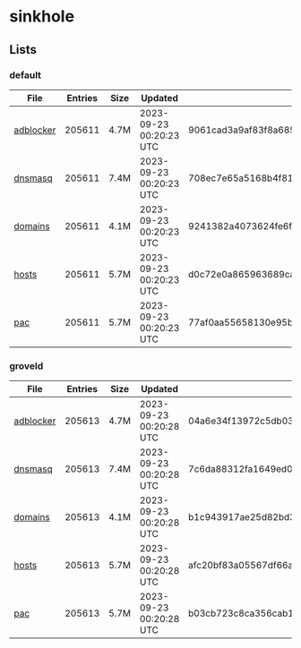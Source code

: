 # sinkhole

## Lists

### default

|File|Entries|Size|Updated|Hash|
|-|-|-|-|-|
|[adblocker](https://raw.githubusercontent.com/groveld/sinkhole/lists/default/adblocker.txt)|205611|4.7M|2023-09-23 00:20:23 UTC|9061cad3a9af83f8a685b3be5bd4d19375e9b70e7e92be563f260a03da6aee94|
|[dnsmasq](https://raw.githubusercontent.com/groveld/sinkhole/lists/default/dnsmasq.txt)|205611|7.4M|2023-09-23 00:20:23 UTC|708ec7e65a5168b4f818a8a32d203c6c15a2383c5ece3adf1db20843d47b6ebd|
|[domains](https://raw.githubusercontent.com/groveld/sinkhole/lists/default/domains.txt)|205611|4.1M|2023-09-23 00:20:23 UTC|9241382a4073624fe6fa9520dc033ced0052157b4daf3437f2f3af757c5cf3c3|
|[hosts](https://raw.githubusercontent.com/groveld/sinkhole/lists/default/hosts.txt)|205611|5.7M|2023-09-23 00:20:23 UTC|d0c72e0a865963689cab6db4a053c35c8c673b5baf8dd4bf5fc660181a4bb3f5|
|[pac](https://raw.githubusercontent.com/groveld/sinkhole/lists/default/pac.txt)|205611|5.7M|2023-09-23 00:20:23 UTC|77af0aa55658130e95b0565f14e09b5e71238bacc6a5bbbf6fb58bd7a3fa39ae|

### groveld

|File|Entries|Size|Updated|Hash|
|-|-|-|-|-|
|[adblocker](https://raw.githubusercontent.com/groveld/sinkhole/lists/groveld/adblocker.txt)|205613|4.7M|2023-09-23 00:20:28 UTC|04a6e34f13972c5db03fa06017baec88509731b37aacadc6832c62d11797ca28|
|[dnsmasq](https://raw.githubusercontent.com/groveld/sinkhole/lists/groveld/dnsmasq.txt)|205613|7.4M|2023-09-23 00:20:28 UTC|7c6da88312fa1649ed0bac1142a91392e68146f0deec03ad72ead2945518da0f|
|[domains](https://raw.githubusercontent.com/groveld/sinkhole/lists/groveld/domains.txt)|205613|4.1M|2023-09-23 00:20:28 UTC|b1c943917ae25d82bd37b89a553d74cec53413f8907945863fa4f92dcadb631a|
|[hosts](https://raw.githubusercontent.com/groveld/sinkhole/lists/groveld/hosts.txt)|205613|5.7M|2023-09-23 00:20:28 UTC|afc20bf83a05567df66a86e633fd2ffb60f198f8054a9f8a3cf4335226a93173|
|[pac](https://raw.githubusercontent.com/groveld/sinkhole/lists/groveld/pac.txt)|205613|5.7M|2023-09-23 00:20:28 UTC|b03cb723c8ca356cab1089f897553b78fbe1e3cb941b0218b6ac98b1f6aed4a7|

